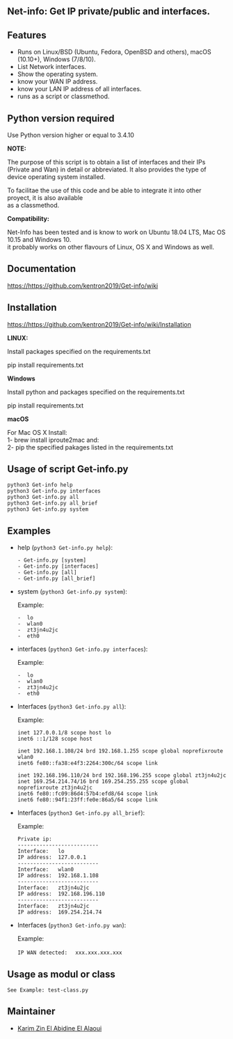 ## Net-info: Get IP private/public and interfaces.

## Features

* Runs on Linux/BSD (Ubuntu, Fedora, OpenBSD and others), macOS (10.10+), Windows (7/8/10).
* List Network interfaces.
* Show the operating system.
* know your WAN IP address.
* know your LAN IP address of all interfaces. 
* runs as a script or classmethod.  

## Python version required  

Use Python version higher or equal to 3.4.10

**NOTE:**  

The purpose of this script is to obtain a list of interfaces and their IPs (Private and Wan) in detail or abbreviated. It also provides the type of device operating system installed.  

To facilitae the use of this code and be able to integrate it into other proyect, it is also available  
as a classmethod.

**Compatibility:**  

Net-Info has been tested and is know to work on Ubuntu 18.04 LTS, Mac OS 10.15 and Windows 10.  
it probably works on other flavours of Linux, OS X and Windows as well.  

## Documentation  

<https://https://github.com/kentron2019/Get-info/wiki>  

## Installation  

<https://https://github.com/kentron2019/Get-info/wiki/Installation>  


**LINUX:**  

Install packages specified on the requirements.txt

pip install requirements.txt

**Windows** 

Install python and packages specified on the requirements.txt

pip install requirements.txt

**macOS** 

For Mac OS X Install:  
1-  brew install iproute2mac 
and:  
2- pip the specified pakages listed in the requirements.txt  


## Usage of script Get-info.py
  
	python3 Get-info help
	python3 Get-info.py interfaces
	python3 Get-info.py all
    python3 Get-info.py all_brief
    python3 Get-info.py system


## Examples

* help (`python3 Get-info.py help`):

    `- Get-info.py [system]`  
    `- Get-info.py [interfaces]`  
    `- Get-info.py [all]`  
    `- Get-info.py [all_brief]`  

* system (`python3 Get-info.py system`):

    Example:

    `-  lo`  
    `-  wlan0`  
    `-  zt3jn4u2jc`  
    `-  eth0`  

* interfaces (`python3 Get-info.py interfaces`):

    Example:  

    `-  lo`  
    `-  wlan0`  
    `-  zt3jn4u2jc`  
    `-  eth0`  

* Interfaces (`python3 Get-info.py all`):

    Example:

    `inet 127.0.0.1/8 scope host lo`  
    `inet6 ::1/128 scope host`  

    `inet 192.168.1.108/24 brd 192.168.1.255 scope global noprefixroute wlan0`  
    `inet6 fe80::fa38:e4f3:2264:300c/64 scope link`  
    
    `inet 192.168.196.110/24 brd 192.168.196.255 scope global zt3jn4u2jc`  
    `inet 169.254.214.74/16 brd 169.254.255.255 scope global noprefixroute zt3jn4u2jc`  
    `inet6 fe80::fc09:86d4:57b4:efd8/64 scope link`  
    `inet6 fe80::94f1:23ff:fe0e:86a5/64 scope link`  

* Interfaces (`python3 Get-info.py all_brief`):

    Example:

    `Private ip:`  
    `--------------------------`  
    `Interface:   lo`  
    `IP address:  127.0.0.1`  
    `--------------------------`  
    `Interface:   wlan0`  
    `IP address:  192.168.1.108`  
    `--------------------------`  
    `Interface:   zt3jn4u2jc`  
    `IP address:  192.168.196.110`  
    `--------------------------`  
    `Interface:   zt3jn4u2jc`  
    `IP address:  169.254.214.74`  

* Interfaces (`python3 Get-info.py wan`):

    Example:

    `IP WAN detected: `
    ` xxx.xxx.xxx.xxx`

## Usage as modul or class

    See Example: test-class.py


## Maintainer

- [Karim Zin El Abidine El Alaoui](https://github.com/kentron2019)

